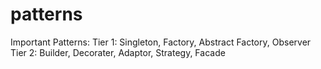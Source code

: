 # patterns
Important Patterns:
  Tier 1: Singleton, Factory, Abstract Factory, Observer
  Tier 2: Builder, Decorater, Adaptor, Strategy, Facade
